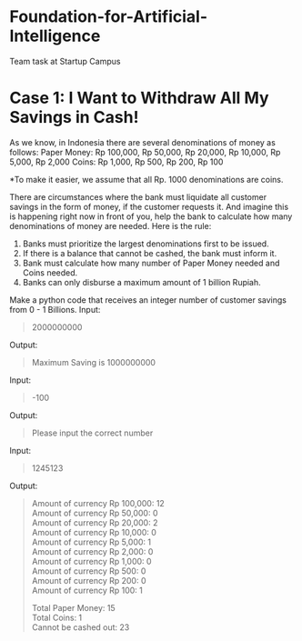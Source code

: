 # Foundation-for-Artificial-Intelligence
Team task at Startup Campus

# Case 1: I Want to Withdraw All My Savings in Cash!
As we know, in Indonesia there are several denominations of money as follows:
Paper Money:
Rp 100,000, Rp 50,000, Rp 20,000, Rp 10,000, Rp 5,000, Rp 2,000
Coins:
Rp 1,000, Rp 500, Rp 200, Rp 100

*To make it easier, we assume that all Rp. 1000 denominations are coins.

There are circumstances where the bank must liquidate all customer savings in the form of money, if the
customer requests it. And imagine this is happening right now in front of you, help the bank to calculate how many
denominations of money are needed.
Here is the rule:
1. Banks must prioritize the largest denominations first to be issued.
2. If there is a balance that cannot be cashed, the bank must inform it.
3. Bank must calculate how many number of Paper Money needed and Coins needed.
4. Banks can only disburse a maximum amount of 1 billion Rupiah.

Make a python code that receives an integer number of customer savings from 0 - 1 Billions.
Input:
> 2000000000

Output:
> Maximum Saving is 1000000000

Input:
> -100

Output:
> Please input the correct number

Input:
> 1245123

Output:
> Amount of currency Rp 100,000: 12  
> Amount of currency Rp 50,000: 0  
> Amount of currency Rp 20,000: 2  
> Amount of currency Rp 10,000: 0  
> Amount of currency Rp 5,000: 1  
> Amount of currency Rp 2,000: 0  
> Amount of currency Rp 1,000: 0  
> Amount of currency Rp 500: 0  
> Amount of currency Rp 200: 0  
> Amount of currency Rp 100: 1  
>  
> Total Paper Money: 15  
> Total Coins: 1  
> Cannot be cashed out: 23  
